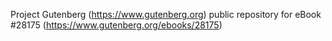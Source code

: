 Project Gutenberg (https://www.gutenberg.org) public repository for eBook #28175 (https://www.gutenberg.org/ebooks/28175)
